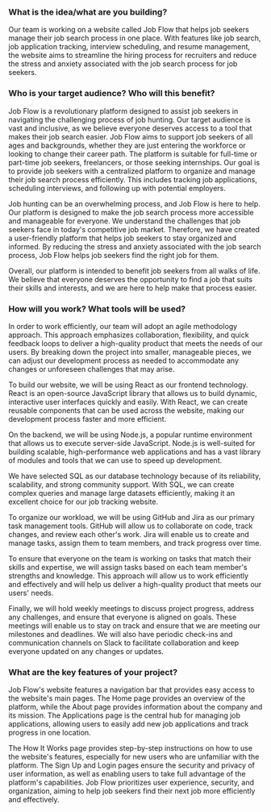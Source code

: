 ### What is the idea/what are you building?
Our team is working on a website called Job Flow that helps job seekers manage their job search process in one place. With features like job search, job application tracking, interview scheduling, and resume management, the website aims to streamline the hiring process for recruiters and reduce the stress and anxiety associated with the job search process for job seekers.

### Who is your target audience? Who will this benefit?
Job Flow is a revolutionary platform designed to assist job seekers in navigating the challenging process of job hunting. Our target audience is vast and inclusive, as we believe everyone deserves access to a tool that makes their job search easier. Job Flow aims to support job seekers of all ages and backgrounds, whether they are just entering the workforce or looking to change their career path. The platform is suitable for full-time or part-time job seekers, freelancers, or those seeking internships. Our goal is to provide job seekers with a centralized platform to organize and manage their job search process efficiently. This includes tracking job applications, scheduling interviews, and following up with potential employers.

Job hunting can be an overwhelming process, and Job Flow is here to help. Our platform is designed to make the job search process more accessible and manageable for everyone. We understand the challenges that job seekers face in today's competitive job market. Therefore, we have created a user-friendly platform that helps job seekers to stay organized and informed. By reducing the stress and anxiety associated with the job search process, Job Flow helps job seekers find the right job for them.

Overall, our platform is intended to benefit job seekers from all walks of life. We believe that everyone deserves the opportunity to find a job that suits their skills and interests, and we are here to help make that process easier.

### How will you work? What tools will be used?

In order to work efficiently, our team will adopt an agile methodology approach. This approach emphasizes collaboration, flexibility, and quick feedback loops to deliver a high-quality product that meets the needs of our users. By breaking down the project into smaller, manageable pieces, we can adjust our development process as needed to accommodate any changes or unforeseen challenges that may arise.

To build our website, we will be using React as our frontend technology. React is an open-source JavaScript library that allows us to build dynamic, interactive user interfaces quickly and easily. With React, we can create reusable components that can be used across the website, making our development process faster and more efficient.

On the backend, we will be using Node.js, a popular runtime environment that allows us to execute server-side JavaScript. Node.js is well-suited for building scalable, high-performance web applications and has a vast library of modules and tools that we can use to speed up development.

We have selected SQL as our database technology because of its reliability, scalability, and strong community support. With SQL, we can create complex queries and manage large datasets efficiently, making it an excellent choice for our job tracking website.

To organize our workload, we will be using GitHub and Jira as our primary task management tools. GitHub will allow us to collaborate on code, track changes, and review each other's work. Jira will enable us to create and manage tasks, assign them to team members, and track progress over time.

To ensure that everyone on the team is working on tasks that match their skills and expertise, we will assign tasks based on each team member's strengths and knowledge. This approach will allow us to work efficiently and effectively and will help us deliver a high-quality product that meets our users' needs.

Finally, we will hold weekly meetings to discuss project progress, address any challenges, and ensure that everyone is aligned on goals. These meetings will enable us to stay on track and ensure that we are meeting our milestones and deadlines. We will also have periodic check-ins and communication channels on Slack to facilitate collaboration and keep everyone updated on any changes or updates.

### What are the key features of your project?
Job Flow's website features a navigation bar that provides easy access to the website's main pages. The Home page provides an overview of the platform, while the About page provides information about the company and its mission. The Applications page is the central hub for managing job applications, allowing users to easily add new job applications and track progress in one location.

The How It Works page provides step-by-step instructions on how to use the website's features, especially for new users who are unfamiliar with the platform. The Sign Up and Login pages ensure the security and privacy of user information, as well as enabling users to take full advantage of the platform's capabilities. Job Flow prioritizes user experience, security, and organization, aiming to help job seekers find their next job more efficiently and effectively.
